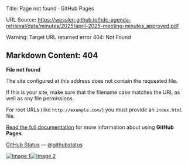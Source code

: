 Title: Page not found · GitHub Pages

URL Source: https://wesslen.github.io/hdc-agenda-retrieval/data/minutes/2025/april-2025-meeting-minutes_approved.pdf

Warning: Target URL returned error 404: Not Found

Markdown Content:
404
---

**File not found**

The site configured at this address does not contain the requested file.

If this is your site, make sure that the filename case matches the URL as well as any file permissions.

 For root URLs (like `http://example.com/`) you must provide an `index.html` file.

[Read the full documentation](https://help.github.com/pages/) for more information about using **GitHub Pages**.

[GitHub Status](https://githubstatus.com/) — [@githubstatus](https://twitter.com/githubstatus)

[![Image 1](blob:http://localhost/6691b6771aee6d71f28885ba1e6cb58e)](https://wesslen.github.io/)[![Image 2](blob:http://localhost/a718d401a153f4ec3816bbbebdadb6c4)](https://wesslen.github.io/)
